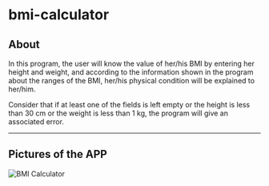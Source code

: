 # bmi-calculator
## About
In this program, the user will know the value of her/his BMI by entering her height and weight, and according to the information shown in the program about the ranges of the BMI, her/his physical condition will be explained to her/him.

Consider that if at least one of the fields is left empty or the height is less than 30 cm or the weight is less than 1 kg, the program will give an associated error.
***
## Pictures of the APP
![BMI Calculator](https://github.com/arimoa/BMI-calculator/assets/134084996/d9a4823c-607b-4112-b2a8-fabf671b61bb)

